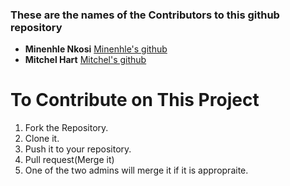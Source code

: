 ### These are the names of the Contributors to this github repository

* **Minenhle Nkosi** [Minenhle's github](https://github.com/MinenhleNkosi)
* **Mitchel Hart** [Mitchel's github](https://github.com/MitchelHart)

# To Contribute on This Project
1. Fork the Repository.
2. Clone it.
3. Push it to your repository.
4. Pull request(Merge it)
5. One of the two admins will merge it if it is appropraite.
